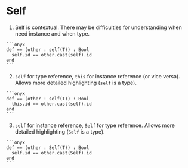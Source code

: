 # Self

  1. Self is contextual.
    There may be difficulties for understanding when need instance and when type.

    ```onyx
    def == (other : self(T)) : Bool
      self.id == other.cast(self).id
    end
    ```

  2. `self` for type reference, `this` for instance reference (or vice versa).
    Allows more detailed highlighting (`self` is a type).

    ```onyx
    def == (other : self(T)) : Bool
      this.id == other.cast(self).id
    end
    ```

  3. `self` for instance reference, `Self` for type reference.
    Allows more detailed highlighting (`Self` is a type).

    ```onyx
    def == (other : Self(T)) : Bool
      self.id == other.cast(Self).id
    end
    ```
